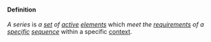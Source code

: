 #### Definition

*A series* is *a [set](https://github.com/gcassel/Modular-Organization-Terminology/blob/master/terms/set.md) of [active](https://github.com/gcassel/Modular-Organization-Terminology/blob/master/terms/active.md) [elements](https://github.com/gcassel/Modular-Organization-Terminology/blob/master/terms/element.md)* which *meet the [requirements](https://github.com/gcassel/Modular-Organization-Terminology/blob/master/terms/requirement.md) of a [specific](https://github.com/gcassel/Modular-Organization-Terminology/blob/master/terms/specific.md) [sequence](https://github.com/gcassel/Modular-Organization-Terminology/blob/master/terms/sequence.md)* within a specific [context](https://github.com/gcassel/Modular-Organization-Terminology/blob/master/terms/context.md).
